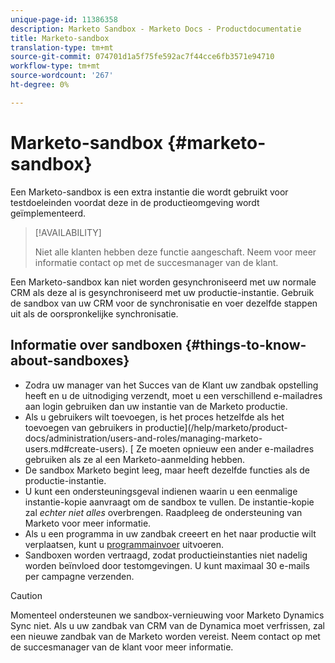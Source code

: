 ```yaml
---
unique-page-id: 11386358
description: Marketo Sandbox - Marketo Docs - Productdocumentatie
title: Marketo-sandbox
translation-type: tm+mt
source-git-commit: 074701d1a5f75fe592ac7f44cce6fb3571e94710
workflow-type: tm+mt
source-wordcount: '267'
ht-degree: 0%

---
```



# Marketo-sandbox {#marketo-sandbox}

Een Marketo-sandbox is een extra instantie die wordt gebruikt voor testdoeleinden voordat deze in de productieomgeving wordt geïmplementeerd.

>[!AVAILABILITY]
>
>
>Niet alle klanten hebben deze functie aangeschaft. Neem voor meer informatie contact op met de succesmanager van de klant.

Een Marketo-sandbox kan niet worden gesynchroniseerd met uw normale CRM als deze al is gesynchroniseerd met uw productie-instantie. Gebruik de sandbox van uw CRM voor de synchronisatie en voer dezelfde stappen uit als de oorspronkelijke synchronisatie.

## Informatie over sandboxen {#things-to-know-about-sandboxes}

* Zodra uw manager van het Succes van de Klant uw zandbak opstelling heeft en u de uitnodiging verzendt, moet u een verschillend e-mailadres aan login gebruiken dan uw instantie van de Marketo productie.
* Als u gebruikers wilt toevoegen, is het proces hetzelfde als het toevoegen van gebruikers in productie](/help/marketo/product-docs/administration/users-and-roles/managing-marketo-users.md#create-users). [ Ze moeten opnieuw een ander e-mailadres gebruiken als ze al een Marketo-aanmelding hebben.
* De sandbox Marketo begint leeg, maar heeft dezelfde functies als de productie-instantie.
* U kunt een ondersteuningsgeval indienen waarin u een eenmalige instantie-kopie aanvraagt om de sandbox te vullen. De instantie-kopie zal _echter niet alles_ overbrengen. Raadpleeg de ondersteuning van Marketo voor meer informatie.
* Als u een programma in uw zandbak creeert en het naar productie wilt verplaatsen, kunt u [programmainvoer](/help/marketo/product-docs/core-marketo-concepts/programs/working-with-programs/import-a-program.md) uitvoeren.
* Sandboxen worden vertraagd, zodat productieinstanties niet nadelig worden beïnvloed door testomgevingen. U kunt maximaal 30 e-mails per campagne verzenden.

>[!CAUTION]
>
>Momenteel ondersteunen we sandbox-vernieuwing voor Marketo Dynamics Sync niet. Als u uw zandbak van CRM van de Dynamica moet verfrissen, zal een nieuwe zandbak van de Marketo worden vereist. Neem contact op met de succesmanager van de klant voor meer informatie.
